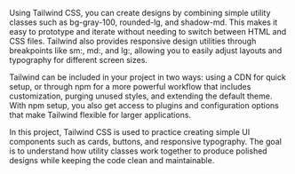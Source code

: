 Using Tailwind CSS, you can create designs by combining simple utility classes such as bg-gray-100, rounded-lg, and shadow-md. This makes it easy to prototype and iterate without needing to switch between HTML and CSS files. Tailwind also provides responsive design utilities through breakpoints like sm:, md:, and lg:, allowing you to easily adjust layouts and typography for different screen sizes.

Tailwind can be included in your project in two ways: using a CDN for quick setup, or through npm for a more powerful workflow that includes customization, purging unused styles, and extending the default theme. With npm setup, you also get access to plugins and configuration options that make Tailwind flexible for larger applications.

In this project, Tailwind CSS is used to practice creating simple UI components such as cards, buttons, and responsive typography. The goal is to understand how utility classes work together to produce polished designs while keeping the code clean and maintainable.
